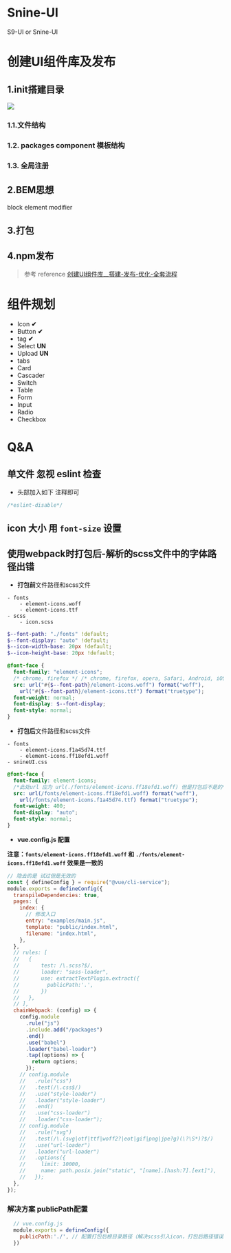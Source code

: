 # Snine-UI
S9-UI or Snine-UI

# 创建UI组件库及发布
## 1.init搭建目录
![](https://image-static.segmentfault.com/229/604/2296042972-dcab79c13f485b8b_fix732)

### 1.1.文件结构

### 1.2. packages component 模板结构

### 1.3. 全局注册

## 2.BEM思想
block element modifier

## 3.打包



## 4.npm发布


> 参考 reference
> [创建UI组件库__搭建-发布-优化-全套流程](https://segmentfault.com/a/1190000039748000?utm_source=sf-similar-article)


# 组件规划
- Icon **✔**
- Button **✔**
- tag **✔**
- Select **UN**
- Upload **UN**
- tabs
- Card
- Cascader
- Switch
- Table
- Form
- Input
- Radio
- Checkbox

# Q&A

## 单文件 忽视 eslint 检查
- 头部加入如下 注释即可
~~~js
/*eslint-disable*/
~~~

## icon 大小 用 `font-size` 设置

## 使用webpack时打包后-解析的scss文件中的字体路径出错 

- **打包前**文件路径和scss文件
```
- fonts
    - element-icons.woff
    - element-icons.ttf
- scss
    - icon.scss
```

```scss
$--font-path: "./fonts" !default;
$--font-display: "auto" !default;
$--icon-width-base: 20px !default;
$--icon-height-base: 20px !default;

@font-face {
  font-family: "element-icons";
  /* chrome, firefox */ /* chrome, firefox, opera, Safari, Android, iOS 4.2+*/
  src: url("#{$--font-path}/element-icons.woff") format("woff"),
    url("#{$--font-path}/element-icons.ttf") format("truetype");
  font-weight: normal;
  font-display: $--font-display;
  font-style: normal;
}
```

- **打包后**文件路径和scss文件

```
- fonts
    - element-icons.f1a45d74.ttf
    - element-icons.ff18efd1.woff
- snineUI.css
```

```css
@font-face {
  font-family: element-icons;
  /*此处url 应为 url(./fonts/element-icons.ff18efd1.woff) 但是打包后不是的*/
  src: url(/fonts/element-icons.ff18efd1.woff) format("woff"),
    url(/fonts/element-icons.f1a45d74.ttf) format("truetype");
  font-weight: 400;
  font-display: "auto";
  font-style: normal;
}
```

- **vue.config.js 配置**

**注意：`fonts/element-icons.ff18efd1.woff` 和 `./fonts/element-icons.ff18efd1.woff` 效果是一致的**

```js
// 隐去的是 试过但是无效的
const { defineConfig } = require("@vue/cli-service");
module.exports = defineConfig({
  transpileDependencies: true,
  pages: {
    index: {
      // 修改入口
      entry: "examples/main.js",
      template: "public/index.html",
      filename: "index.html",
    },
  },
  // rules: [
  //   {
  //       test: /\.scss?$/,
  //       loader: "sass-loader",
  //       use: extractTextPlugin.extract({
  //         publicPath:'.',
  //       })
  //   },
  // ],
  chainWebpack: (config) => {
    config.module
      .rule("js")
      .include.add("/packages")
      .end()
      .use("babel")
      .loader("babel-loader")
      .tap((options) => {
        return options;
      });
    // config.module
    //   .rule("css")
    //   .test(/\.css$/)
    //   .use("style-loader")
    //   .loader("style-loader")
    //   .end()
    //   .use("css-loader")
    //   .loader("css-loader");
    // config.module
    //   .rule("svg")
    //   .test(/\.(svg|otf|ttf|woff2?|eot|gif|png|jpe?g)(\?\S*)?$/)
    //   .use("url-loader")
    //   .loader("url-loader")
    //   .options({
    //     limit: 10000,
    //     name: path.posix.join("static", "[name].[hash:7].[ext]"),
    //   });
  },
});

```

### 解决方案 publicPath配置
~~~js
  // vue.config.js
  module.exports = defineConfig({
    publicPath:'./', // 配置打包后根目录路径（解决scss引入icon，打包后路径错误的问题）
  })
~~~
